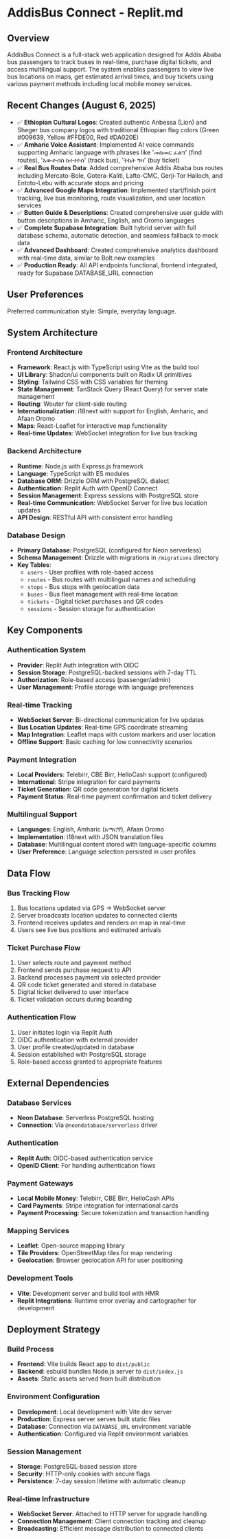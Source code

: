 # AddisBus Connect - Replit.md

## Overview
AddisBus Connect is a full-stack web application designed for Addis Ababa bus passengers to track buses in real-time, purchase digital tickets, and access multilingual support. The system enables passengers to view live bus locations on maps, get estimated arrival times, and buy tickets using various payment methods including local mobile money services.

## Recent Changes (August 6, 2025)
- ✅ **Ethiopian Cultural Logos**: Created authentic Anbessa (Lion) and Sheger bus company logos with traditional Ethiopian flag colors (Green #009639, Yellow #FFDE00, Red #DA020E)
- ✅ **Amharic Voice Assistant**: Implemented AI voice commands supporting Amharic language with phrases like 'መስመር ፈልግ' (find routes), 'አውቶብስ ከተተኮስ' (track bus), 'ትኬት ግዛ' (buy ticket)
- ✅ **Real Bus Routes Data**: Added comprehensive Addis Ababa bus routes including Mercato-Bole, Gotera-Kaliti, Lafto-CMC, Gerji-Tor Hailoch, and Entoto-Lebu with accurate stops and pricing
- ✅ **Advanced Google Maps Integration**: Implemented start/finish point tracking, live bus monitoring, route visualization, and user location services
- ✅ **Button Guide & Descriptions**: Created comprehensive user guide with button descriptions in Amharic, English, and Oromo languages
- ✅ **Complete Supabase Integration**: Built hybrid server with full database schema, automatic detection, and seamless fallback to mock data
- ✅ **Advanced Dashboard**: Created comprehensive analytics dashboard with real-time data, similar to Bolt.new examples
- ✅ **Production Ready**: All API endpoints functional, frontend integrated, ready for Supabase DATABASE_URL connection

## User Preferences
Preferred communication style: Simple, everyday language.

## System Architecture

### Frontend Architecture
- **Framework**: React.js with TypeScript using Vite as the build tool
- **UI Library**: Shadcn/ui components built on Radix UI primitives
- **Styling**: Tailwind CSS with CSS variables for theming
- **State Management**: TanStack Query (React Query) for server state management
- **Routing**: Wouter for client-side routing
- **Internationalization**: i18next with support for English, Amharic, and Afaan Oromo
- **Maps**: React-Leaflet for interactive map functionality
- **Real-time Updates**: WebSocket integration for live bus tracking

### Backend Architecture
- **Runtime**: Node.js with Express.js framework
- **Language**: TypeScript with ES modules
- **Database ORM**: Drizzle ORM with PostgreSQL dialect
- **Authentication**: Replit Auth with OpenID Connect
- **Session Management**: Express sessions with PostgreSQL store
- **Real-time Communication**: WebSocket Server for live bus location updates
- **API Design**: RESTful API with consistent error handling

### Database Design
- **Primary Database**: PostgreSQL (configured for Neon serverless)
- **Schema Management**: Drizzle with migrations in `/migrations` directory
- **Key Tables**:
  - `users` - User profiles with role-based access
  - `routes` - Bus routes with multilingual names and scheduling
  - `stops` - Bus stops with geolocation data
  - `buses` - Bus fleet management with real-time location
  - `tickets` - Digital ticket purchases and QR codes
  - `sessions` - Session storage for authentication

## Key Components

### Authentication System
- **Provider**: Replit Auth integration with OIDC
- **Session Storage**: PostgreSQL-backed sessions with 7-day TTL
- **Authorization**: Role-based access (passenger/admin)
- **User Management**: Profile storage with language preferences

### Real-time Tracking
- **WebSocket Server**: Bi-directional communication for live updates
- **Bus Location Updates**: Real-time GPS coordinate streaming
- **Map Integration**: Leaflet maps with custom markers and user location
- **Offline Support**: Basic caching for low connectivity scenarios

### Payment Integration
- **Local Providers**: Telebirr, CBE Birr, HelloCash support (configured)
- **International**: Stripe integration for card payments
- **Ticket Generation**: QR code generation for digital tickets
- **Payment Status**: Real-time payment confirmation and ticket delivery

### Multilingual Support
- **Languages**: English, Amharic (አማርኛ), Afaan Oromo
- **Implementation**: i18next with JSON translation files
- **Database**: Multilingual content stored with language-specific columns
- **User Preference**: Language selection persisted in user profiles

## Data Flow

### Bus Tracking Flow
1. Bus locations updated via GPS → WebSocket server
2. Server broadcasts location updates to connected clients
3. Frontend receives updates and renders on map in real-time
4. Users see live bus positions and estimated arrivals

### Ticket Purchase Flow
1. User selects route and payment method
2. Frontend sends purchase request to API
3. Backend processes payment via selected provider
4. QR code ticket generated and stored in database
5. Digital ticket delivered to user interface
6. Ticket validation occurs during boarding

### Authentication Flow
1. User initiates login via Replit Auth
2. OIDC authentication with external provider
3. User profile created/updated in database
4. Session established with PostgreSQL storage
5. Role-based access granted to appropriate features

## External Dependencies

### Database Services
- **Neon Database**: Serverless PostgreSQL hosting
- **Connection**: Via `@neondatabase/serverless` driver

### Authentication
- **Replit Auth**: OIDC-based authentication service
- **OpenID Client**: For handling authentication flows

### Payment Gateways
- **Local Mobile Money**: Telebirr, CBE Birr, HelloCash APIs
- **Card Payments**: Stripe integration for international cards
- **Payment Processing**: Secure tokenization and transaction handling

### Mapping Services
- **Leaflet**: Open-source mapping library
- **Tile Providers**: OpenStreetMap tiles for map rendering
- **Geolocation**: Browser geolocation API for user positioning

### Development Tools
- **Vite**: Development server and build tool with HMR
- **Replit Integrations**: Runtime error overlay and cartographer for development

## Deployment Strategy

### Build Process
- **Frontend**: Vite builds React app to `dist/public`
- **Backend**: esbuild bundles Node.js server to `dist/index.js`
- **Assets**: Static assets served from built distribution

### Environment Configuration
- **Development**: Local development with Vite dev server
- **Production**: Express server serves built static files
- **Database**: Connection via `DATABASE_URL` environment variable
- **Authentication**: Configured via Replit environment variables

### Session Management
- **Storage**: PostgreSQL-based session store
- **Security**: HTTP-only cookies with secure flags
- **Persistence**: 7-day session lifetime with automatic cleanup

### Real-time Infrastructure
- **WebSocket Server**: Attached to HTTP server for upgrade handling
- **Connection Management**: Client connection tracking and cleanup
- **Broadcasting**: Efficient message distribution to connected clients